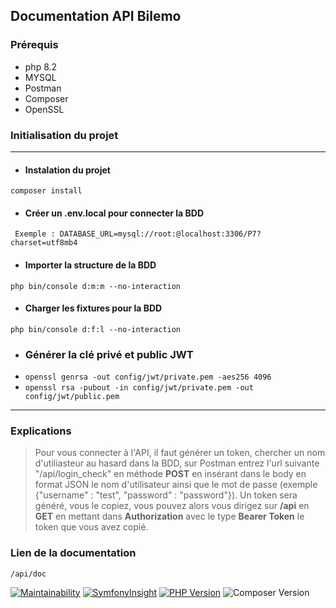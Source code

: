 ## Documentation API Bilemo

### Prérequis
- php 8.2
- MYSQL
- Postman
- Composer
- OpenSSL

### Initialisation du projet

----------------------------

- #### Instalation du projet

`composer install`

- #### Créer un .env.local pour connecter la BDD

` Exemple : DATABASE_URL=mysql://root:@localhost:3306/P7?charset=utf8mb4`

- #### Importer la structure de la BDD

` php bin/console d:m:m --no-interaction `

- #### Charger les fixtures pour la BDD

` php bin/console d:f:l --no-interaction `

- ### Générer la clé privé et public JWT
- ` openssl genrsa -out config/jwt/private.pem -aes256 4096 `
- ` openssl rsa -pubout -in config/jwt/private.pem -out config/jwt/public.pem `

------------------------------------------

### Explications

> Pour vous connecter à l'API, il faut générer un token, chercher un nom d'utiliasteur au hasard dans la BDD, sur Postman entrez l'url suivante "/api/login_check" en méthode **POST** en insérant dans le body en format JSON le nom d'utilisateur ainsi que le mot de passe (exemple {"username" : "test", "password" : "password"}). 
> Un token sera généré, vous le copiez, vous pouvez alors vous dirigez sur **/api** en **GET** en mettant dans **Authorization** avec le type **Bearer Token** le token que vous avez copié.

### Lien de la documentation

``` /api/doc ```

[![Maintainability](https://api.codeclimate.com/v1/badges/ff8d976a0c90a5053aa2/maintainability)](https://codeclimate.com/github/Waarrez/P7/maintainability)
[![SymfonyInsight](https://insight.symfony.com/projects/ce321f9e-83d7-4588-9bdb-405f6c91c937/big.svg)](https://insight.symfony.com/projects/ce321f9e-83d7-4588-9bdb-405f6c91c937)
[![PHP Version](https://img.shields.io/badge/php-8.0-blue)](https://www.php.net/releases/8.0/en.php)
![Composer Version](https://img.shields.io/badge/Composer-2.6.6-blue)

